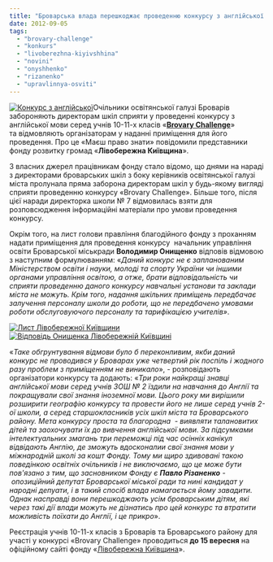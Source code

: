 ```yaml
---
title: "Броварська влада перешкоджає проведенню конкурсу з англійської мови серед школярів"
date: 2012-09-05
tags: 
  - "brovary-challenge"
  - "konkurs"
  - "livoberezhna-kiyivshhina"
  - "novini"
  - "onyshhenko"
  - "rizanenko"
  - "upravlinnya-osviti"
---
```


[![](https://mpz.brovary.org/wp-content/uploads/2012/09/Konkurs-z-angliyskoyi.jpg "Конкурс з англійської")](https://mpz.brovary.org/wp-content/uploads/2012/09/Konkurs-z-angliyskoyi.jpg)Очільники освітянської галузі Броварів забороняють директорам шкіл сприяти у проведенні конкурсу з англійської мови серед учнів 10-11-х класів «**[Brovary Challenge](http://www.livoberezhna.org/2-uncategorised/1491-kraschi-poyidutt-do-angliyi)**» та відмовляють організаторам у наданні приміщення для його проведення. Про це «Маєш право знати» повідомили представники фонду розвитку громад «**Лівобережна Київщина**».

З власних джерел працівникам фонду стало відомо, що днями на нараді з директорами броварських шкіл з боку керівників освітянської галузі міста пролунала пряма заборона директорам шкіл у будь-якому вигляді сприяти проведенню конкурсу «Brovary Challenge». Більше того, після цієї наради директорка школи № 7 відмовилась взяти для розповсюдження інформаційні матеріали про умови проведення конкурсу.

Окрім того, на лист голови правління благодійного фонду з проханням надати приміщення для проведення конкурсу  начальник управління освіти Броварської міськради **Володимир Онищенко** відповів відмовою з наступним формулюванням: «_Даний конкурс не є запланованим Міністерством освіти і науки, молоді та спорту України чи іншими органами управління освітою, а отже, брати відповідальність чи сприяти проведенню даного конкурсу навчальні установи та заклади міста не можуть. Крім того, надання шкільних приміщень передбачає залучення персоналу школи до роботи, що не передбачено умовами роботи обслуговуючого персоналу та тарифікацією учителів»_.

[![](https://mpz.brovary.org/wp-content/uploads/2012/09/List-Livoberezhnoyi-Kiyivshhini.jpg "Лист Лівобережної Київщини")](https://mpz.brovary.org/wp-content/uploads/2012/09/List-Livoberezhnoyi-Kiyivshhini.jpg)[![](https://mpz.brovary.org/wp-content/uploads/2012/09/Vidpovid-Onishhenka-Livoberezhniy-Kiyivshhini.jpg "Відповідь Онищенка Лівобережній Київщині")](https://mpz.brovary.org/wp-content/uploads/2012/09/Vidpovid-Onishhenka-Livoberezhniy-Kiyivshhini.jpg)

«_Таке обгрунтування відмови було б переконливим, якби даний конкурс не проводився у Броварах уже четвертий рік поспіль і жодного разу проблем з приміщенням не виникало_», - розповідають організатори конкурсу та додають: «_Три роки найкращі знавці англійської мови серед учнів ЗОШ № 2 їздили на навчання до Англії та покращували свої знання іноземної мови. Цього року ми вирішили розширити географію конкурсу та провести його не лише серед учнів 2-ої школи, а серед старшокласників усіх шкіл міста та Броварського району. Мета конкурсу проста та благородна  - виявляти талановитих дітей та заохочувати їх до вивчення англійської мови. За підсумками інтелектуальних змагань три переможці під час осінніх канікул відвідають Англію, де зможуть вдосконалии свої знання мови у міжнародній школі за кошт Фонду. Тому ми щиро здивовані такою поведінкою освітніх очільників і не виключаємо, що це може бути пов'язано з тим, що засновником Фонду є **Павло Різаненко** - опозиційний депутат Броварської міської ради та нині кандидат у народні депуати, і в такий спосіб влада намагається йому завадити. Однак насправді вони перешкоджають усім броварським дітям, які через такі дії влади можуть не дізнатись про цей конкурс та втратити можливість поїхати до Англії, і це прикро_».

Реєстрація учнів 10-11-х класів з Броварів та Броварського району для участі у конкурсі «Brovary Challenge» проводиться **до 15 вересня** на офіційному сайті фонду «[Лівобережна Київщина](http://www.livoberezhna.org/)».
